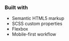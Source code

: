 ### Built with

- Semantic HTML5 markup
- SCSS custom properties
- Flexbox
- Mobile-first workflow

